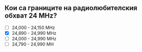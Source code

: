## Кои са границите на радиолюбителския обхват 24 MHz?

<!-- Верният отговор е отбелязан с [X] -->

- [ ] 24,000 - 24,150 MHz
- [X] 24,890 - 24,990 MHz
- [ ] 24,000 - 24,990 MHz
- [ ] 24,790 - 24,990 MH

